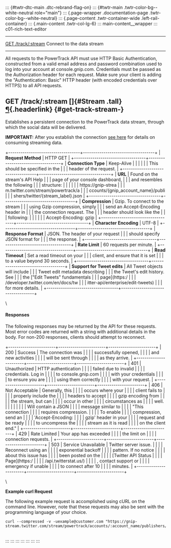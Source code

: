 ::: {#twtr-dtc-main .dtc-rebrand-flag-on}
::: {#twtr-main .twtr-color-bg--white-neutral role="main"}
::: {.page-wrapper .documentation-page .twtr-color-bg--white-neutral}
::: {.page-content .twtr-container-wide .left-rail-container}
::: {.main-content .twtr-col-lg-6}
::: main-content__wrapper
::: c01-rich-text-editor
  ------------------------------- ----------------------------
  [GET /track/:stream](#Stream)   Connect to the data stream
  ------------------------------- ----------------------------

All requests to the PowerTrack API must use HTTP Basic Authentication,
constructed from a valid email address and password combination used to
log into your account at console.gnip.com. Credentials must be passed as
the Authorization header for each request. Make sure your client is
adding the \"Authentication: Basic\" HTTP header (with encoded
credentials over HTTPS) to all API requests.

## GET /track/:stream []{#Stream .tall} [¶](#get-track-stream-){.headerlink} {#get-track-stream-}

Establishes a persistent connection to the PowerTrack data stream,
through which the social data will be delivered.

**IMPORTANT:** After you establish the connection [see
here](/en/docs/tutorials/consuming-streaming-data) for details on
consuming streaming data.

+-----------------------------------+-----------------------------------+
| **Request Method**                | HTTP GET                          |
+-----------------------------------+-----------------------------------+
| **Connection Type**               | Keep-Alive                        |
|                                   |                                   |
|                                   | This should be specified in the   |
|                                   | header of the request.            |
+-----------------------------------+-----------------------------------+
| **URL**                           | Found on the stream\'s API Help   |
|                                   | page of your console dashboard,   |
|                                   | and resembles the following       |
|                                   | structure:                        |
|                                   |                                   |
|                                   |     https://gnip-strea            |
|                                   | m.twitter.com/stream/powertrack/a |
|                                   | ccounts/{gnip_account_name}/publi |
|                                   | shers/twitter/{stream_label}.json |
+-----------------------------------+-----------------------------------+
| **Compression**                   | Gzip. To connect to the stream    |
|                                   | using Gzip compression, simply    |
|                                   | send an Accept-Encoding header in |
|                                   | the connection request. The       |
|                                   | header should look like the       |
|                                   | following:                        |
|                                   |                                   |
|                                   | Accept-Encoding: gzip             |
+-----------------------------------+-----------------------------------+
| **Character Encoding**            | UTF-8                             |
+-----------------------------------+-----------------------------------+
| **Response Format**               | JSON. The header of your request  |
|                                   | should specify JSON format for    |
|                                   | the response.                     |
+-----------------------------------+-----------------------------------+
| **Rate Limit**                    | 60 requests per minute.           |
+-----------------------------------+-----------------------------------+
| **Read Timeout**                  | Set a read timeout on your        |
|                                   | client, and ensure that it is set |
|                                   | to a value beyond 30 seconds.     |
+-----------------------------------+-----------------------------------+
| **Support for Tweet edits**       | All Tweet objects will include    |
|                                   | Tweet edit metadata describing    |
|                                   | the Tweet\'s edit history. See    |
|                                   | the [\"Edit Tweets\" fundamentals |
|                                   | page](https:/                     |
|                                   | /developer.twitter.com/en/docs/tw |
|                                   | itter-api/enterprise/edit-tweets) |
|                                   | for more details.                 |
+-----------------------------------+-----------------------------------+

\

#### Responses

The following responses may be returned by the API for these requests.
Most error codes are returned with a string with additional details in
the body. For non-200 responses, clients should attempt to reconnect.

+-----------------------+-----------------------+-----------------------+
| 200                   | Success               | The connection was    |
|                       |                       | successfully opened,  |
|                       |                       | and new activities    |
|                       |                       | will be sent through  |
|                       |                       | as they arrive.       |
+-----------------------+-----------------------+-----------------------+
| 401                   | Unauthorized          | HTTP authentication   |
|                       |                       | failed due to invalid |
|                       |                       | credentials. Log in   |
|                       |                       | to console.gnip.com   |
|                       |                       | with your credentials |
|                       |                       | to ensure you are     |
|                       |                       | using them correctly  |
|                       |                       | with your request.    |
+-----------------------+-----------------------+-----------------------+
| 406                   | Not Acceptable        | Generally, this       |
|                       |                       | occurs where your     |
|                       |                       | client fails to       |
|                       |                       | properly include the  |
|                       |                       | headers to accept     |
|                       |                       | gzip encoding from    |
|                       |                       | the stream, but can   |
|                       |                       | occur in other        |
|                       |                       | circumstances as      |
|                       |                       | well.                 |
|                       |                       |                       |
|                       |                       | Will contain a JSON   |
|                       |                       | message similar to    |
|                       |                       | \"This connection     |
|                       |                       | requires compression. |
|                       |                       | To enable             |
|                       |                       | compression, send an  |
|                       |                       | \'Accept-Encoding:    |
|                       |                       | gzip\' header in your |
|                       |                       | request and be ready  |
|                       |                       | to uncompress the     |
|                       |                       | stream as it is read  |
|                       |                       | on the client end.\"  |
+-----------------------+-----------------------+-----------------------+
| 429                   | Rate Limited          | Your app has exceeded |
|                       |                       | the limit on          |
|                       |                       | connection requests.  |
+-----------------------+-----------------------+-----------------------+
| 503                   | Service Unavailable   | Twitter server issue. |
|                       |                       | Reconnect using an    |
|                       |                       | exponential backoff   |
|                       |                       | pattern. If no notice |
|                       |                       | about this issue has  |
|                       |                       | been posted on the    |
|                       |                       | [Twitter API Status   |
|                       |                       | Page](https:/         |
|                       |                       | /api.twitterstat.us/) |
|                       |                       | , contact support or  |
|                       |                       | emergency if unable   |
|                       |                       | to connect after 10   |
|                       |                       | minutes.              |
+-----------------------+-----------------------+-----------------------+

\

**Example curl Request**

The following example request is accomplished using cURL on the command
line. However, note that these requests may also be sent with the
programming language of your choice.

    curl --compressed -v -uexample@customer.com "https://gnip-stream.twitter.com/stream/powertrack/accounts/:account_name/publishers/twitter/:stream_label.json"

\
:::
:::
:::
:::
:::
:::
:::

